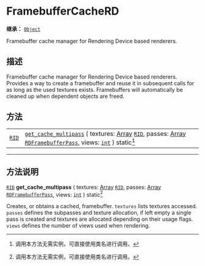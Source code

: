 <!-- ⚠ 请勿编辑本文件 ⚠ -->
<!-- 本文档使用脚本从 WeDot 引擎源码仓库生成。 -->
<!-- 生成脚本：https://github.com/WeDot-Engine/WeDot/tree/4.3/doc/tools/make_md.py； -->
<!-- 原文件：https://github.com/WeDot-Engine/WeDot/tree/4.3/doc/classes/FramebufferCacheRD.xml。 -->

<div id="_class_framebuffercacherd"></div>

# FramebufferCacheRD

**继承：** [`Object`](class_object.md)

Framebuffer cache manager for Rendering Device based renderers.

## 描述

Framebuffer cache manager for Rendering Device based renderers. Provides a way to create a framebuffer and reuse it in subsequent calls for as long as the used textures exists. Framebuffers will automatically be cleaned up when dependent objects are freed.

## 方法

|||
|:-:|:--|
| [`RID`](class_rid.md) | [`get_cache_multipass`](class_framebuffercacherd.md#class_framebuffercacherd_method_get_cache_multipass) ( textures: [Array](class_array.md) [`RID`](class_rid.md), passes: [Array](class_array.md) [`RDFramebufferPass`](class_rdframebufferpass.md), views: [`int`](class_int.md) ) static[^static] |

<!-- rst-class:: classref-section-separator -->

---

## 方法说明

<div id="_class_framebuffercacherd_method_get_cache_multipass"></div>

[`RID`](class_rid.md) **get_cache_multipass** ( textures: [Array](class_array.md) [`RID`](class_rid.md), passes: [Array](class_array.md) [`RDFramebufferPass`](class_rdframebufferpass.md), views: [`int`](class_int.md) ) static[^static]<div id="class_framebuffercacherd_method_get_cache_multipass"></div>

Creates, or obtains a cached, framebuffer. `textures` lists textures accessed. `passes` defines the subpasses and texture allocation, if left empty a single pass is created and textures are allocated depending on their usage flags. `views` defines the number of views used when rendering.

[^virtual]: 本方法通常需要用户覆盖才能生效。
[^const]: 本方法无副作用，不会修改该实例的任何成员变量。
[^vararg]: 本方法除了能接受在此处描述的参数外，还能够继续接受任意数量的参数。
[^constructor]: 本方法用于构造某个类型。
[^static]: 调用本方法无需实例，可直接使用类名进行调用。
[^operator]: 本方法描述的是使用本类型作为左操作数的有效运算符。
[^bitfield]: 这个值是由下列位标志构成位掩码的整数。
[^void]: 无返回值。

